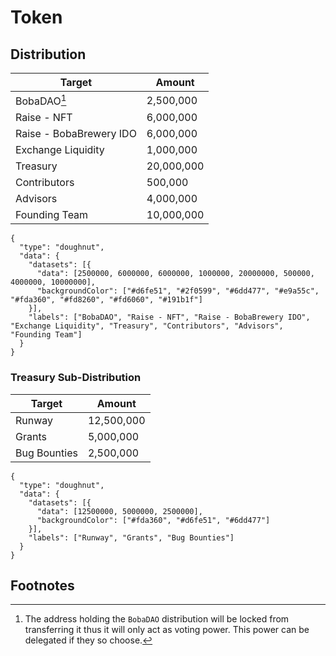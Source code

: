 # Token

## Distribution

|           Target            |   Amount   |
| --------------------------- | ---------- |
|         BobaDAO[^1]         |  2,500,000 |
|         Raise - NFT         |  6,000,000 |
|   Raise - BobaBrewery IDO   |  6,000,000 |
|      Exchange Liquidity     |  1,000,000 |
|           Treasury          | 20,000,000 |
|         Contributors        |   500,000  |
|          Advisors           |  4,000,000 |
|        Founding Team        | 10,000,000 |

```chart
{
  "type": "doughnut",
  "data": {
    "datasets": [{
      "data": [2500000, 6000000, 6000000, 1000000, 20000000, 500000, 4000000, 10000000],
      "backgroundColor": ["#d6fe51", "#2f0599", "#6dd477", "#e9a55c", "#fda360", "#fd8260", "#fd6060", "#191b1f"]
    }],
    "labels": ["BobaDAO", "Raise - NFT", "Raise - BobaBrewery IDO", "Exchange Liquidity", "Treasury", "Contributors", "Advisors", "Founding Team"]
  }
}
```

### Treasury Sub-Distribution

|    Target    |   Amount   |
| ------------ | ---------- |
|    Runway    | 12,500,000 |
|    Grants    | 5,000,000  |
| Bug Bounties | 2,500,000  |

```chart
{
  "type": "doughnut",
  "data": {
    "datasets": [{
      "data": [12500000, 5000000, 2500000],
      "backgroundColor": ["#fda360", "#d6fe51", "#6dd477"]
    }],
    "labels": ["Runway", "Grants", "Bug Bounties"]
  }
}
```

## Footnotes

[^1]: The address holding the `BobaDAO` distribution will be locked from transferring it thus it will only act as voting power. This power can be delegated if they so choose.
